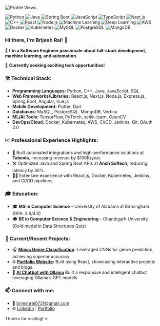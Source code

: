 
![Profile Views](https://komarev.com/ghpvc/?username=BRijesHRa1&color=blue)



![Python](https://img.shields.io/badge/-Python-3776AB?logo=python&logoColor=white)
![Java](https://img.shields.io/badge/-Java-E34A86?logo=openjdk&logoColor=white)
![Spring Boot](https://img.shields.io/badge/-Spring%20Boot-6DB33F?logo=springboot&logoColor=white)
![JavaScript](https://img.shields.io/badge/-JavaScript-F7DF1E?logo=javascript&logoColor=black)
![TypeScript](https://img.shields.io/badge/-TypeScript-3178C6?logo=typescript&logoColor=white)
![Next.js](https://img.shields.io/badge/-Next.js-000000?logo=next.js&logoColor=white)
![C++](https://img.shields.io/badge/-C++-00599C?logo=cplusplus&logoColor=white)
![React](https://img.shields.io/badge/-React-61DAFB?logo=react&logoColor=black)
![Node.js](https://img.shields.io/badge/-Node.js-339933?logo=node.js&logoColor=white)
![Machine Learning](https://img.shields.io/badge/-Machine%20Learning-FF6F00?logo=tensorflow&logoColor=white)
![Deep Learning](https://img.shields.io/badge/-Deep%20Learning-005CED?logo=pytorch&logoColor=white)
![AWS](https://img.shields.io/badge/-AWS-232F3E?logo=amazonaws&logoColor=white)
![Docker](https://img.shields.io/badge/-Docker-2496ED?logo=docker&logoColor=white)
![Kubernetes](https://img.shields.io/badge/-Kubernetes-326CE5?logo=kubernetes&logoColor=white)
![MySQL](https://img.shields.io/badge/-MySQL-4479A1?logo=mysql&logoColor=white)
![PostgreSQL](https://img.shields.io/badge/-PostgreSQL-4169E1?logo=postgresql&logoColor=white)
![MongoDB](https://img.shields.io/badge/-MongoDB-47A248?logo=mongodb&logoColor=white)


### Hi there, I'm Brijesh Rai! 👋

🔭 **I'm a Software Engineer passionate about full-stack development, machine learning, and automation.**

💼 **Currently seeking exciting tech opportunities!**



### 🛠️ **Technical Stack:**

- **Programming Languages:** Python, C++, Java, JavaScript, SQL
- **Web Frameworks/Libraries:** React.js, Next.js, Node.js, Express.js, Spring Boot, Angular, Vue.js
- **Mobile Development:** Flutter, Dart
- **Databases:** MySQL, PostgreSQL, MongoDB, Vertica
- **ML/AI Tools:** TensorFlow, PyTorch, scikit-learn, OpenCV
- **DevOps/Cloud:** Docker, Kubernetes, AWS, CI/CD, Jenkins, Git, OAuth 2.0



### 📈 **Professional Experience Highlights:**

- 🚀 Built automated integrations and high-performance solutions at **Taboola**, increasing revenue by $100K/year.
- 🛠️ Optimized Java and Spring Boot APIs at **Ansh Softech**, reducing latency by 30%.
- 🧑‍💻 Extensive experience with React.js, Docker, Kubernetes, Jenkins, and CI/CD pipelines.



### 🎓 **Education:**

- 🎓 **MS in Computer Science** – University of Alabama at Birmingham (GPA: 3.6/4.0)
- 🎓 **BE in Computer Science & Engineering** – Chandigarh University (Gold medal in Data Structures Quiz)



### 🚧 **Current/Recent Projects:**

- 🎧 **[Music Genre Classification](https://github.com/BRijesHRa1/Music-Genre-Classification-using-GTZAN):** Leveraged CNNs for genre prediction, achieving superior accuracy.
- 🌐 **[Portfolio Website](https://brijesh-portfolio.vercel.app/):** Built using React, showcasing interactive projects and blogs.
- 🤖 **[AI Chatbot with Ollama](https://github.com/BRijesHRa1/Ai-chatbot)** Built a responsive and intelligent chatbot leveraging Ollama’s GPT models.



### 📫 **Connect with me:**

- 📧 [brijeshrai0721@gmail.com](mailto:brijeshrai0721@gmail.com)
- 🌐 [LinkedIn](https://www.linkedin.com/in/brijesh-rai-120712129/) | [Portfolio](https://brijesh-portfolio.vercel.app/)

Thanks for visiting! ⭐




